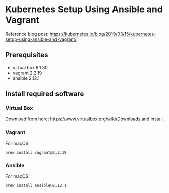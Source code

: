 # Kubernetes Setup Using Ansible and Vagrant

Reference blog post: https://kubernetes.io/blog/2019/03/15/kubernetes-setup-using-ansible-and-vagrant/

## Prerequisites

- virtual box 6.1.30
- vagrant 2.2.19
- ansible 2.12.1

## Install required software

### Virtual Box

Download from here: https://www.virtualbox.org/wiki/Downloads and install.

### Vagrant

For macOS:

```cmd
brew install vagrant@2.2.19
```

### Ansible

For macOS:

```cmd
brew install ansible@2.12.1
```
